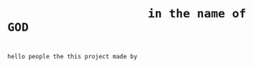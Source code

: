 
#

#

<h1>

                        in the name of GOD
  
</h1>

#

`hello people the this project made by `

#

#
